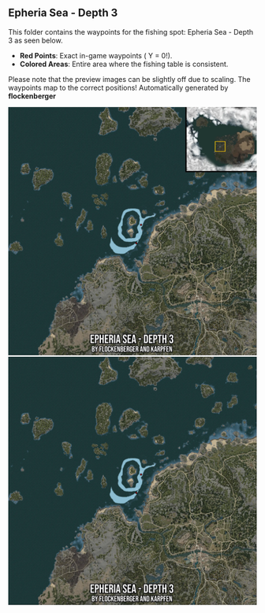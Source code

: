 ## Epheria Sea - Depth 3
This folder contains the waypoints for the fishing spot: Epheria Sea - Depth 3 as seen below.

- **Red Points**: Exact in-game waypoints ( Y = 0!).
- **Colored Areas**: Entire area where the fishing table is consistent.

Please note that the preview images can be slightly off due to scaling. The waypoints map to the correct positions!
Automatically generated by **flockenberger**

<img src="./Preview.webp" width="900"/> <img src="./Preview_Full.webp" width="900"/>